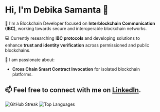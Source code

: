 # Hi, I'm Debika Samanta 👋

🔗 I'm a Blockchain Developer focused on **Interblockchain Communication (IBC)**, working towards secure and interoperable blockchain networks.

💻 Currently researching **IBC protocols** and developing solutions to enhance **trust and identity verification** across permissioned and public blockchains.

🚀 I am passionate about:
- **Cross Chain Smart Contract Invocation** for isolated blockchain platforms.

📫 Feel free to connect with me on [LinkedIn](https://www.linkedin.com/in/debika-samanta-660a361a8/).
---
![GitHub Streak](https://github-readme-streak-stats.herokuapp.com/?user=debika-samanta&theme=radical)
![Top Languages](https://github-readme-stats.vercel.app/api/top-langs/?username=debika-samanta&layout=compact&theme=radical)
